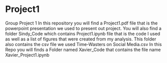 # Project1
Group Project 1
In this repository you will find a Project1.pdf file that is the powerpoint presentation we used to present out project. 
You will also find a folder Sindy_Code which contains Project1.ipynb file that is the code I used as well as a list of figures that were created from my analysis.  This folder also contains the csv file we used Time-Wasters on Social Media.csv
In this Repo you will finds a Folder named Xavier_Code that contains the file name Xavier_Project1.ipynb